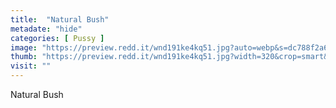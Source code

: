 ```yaml
---
title:  "Natural Bush"
metadate: "hide"
categories: [ Pussy ]
image: "https://preview.redd.it/wnd191ke4kq51.jpg?auto=webp&s=dc788f2a636546674150871e1c3daa38fd837ded"
thumb: "https://preview.redd.it/wnd191ke4kq51.jpg?width=320&crop=smart&auto=webp&s=9409d0b2e38f9ed2da3eb7ccf1389afb14acff93"
visit: ""
---
```

Natural Bush
